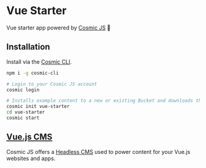 # Vue Starter
Vue starter app powered by [Cosmic JS](https://cosmicjs.com) 🚀

## Installation
Install via the [Cosmic CLI](https://github.com/cosmicjs/cosmic-cli).
```bash
npm i -g cosmic-cli

# Login to your Cosmic JS account
cosmic login

# Installs example content to a new or existing Bucket and downloads the app locally
cosmic init vue-starter
cd vue-starter
cosmic start
```
## [Vue.js CMS](https://cosmicjs.com/knowledge-base/vuejs-cms)
Cosmic JS offers a [Headless CMS](https://cosmicjs.com/headless-cms) used to power content for your Vue.js websites and apps.
